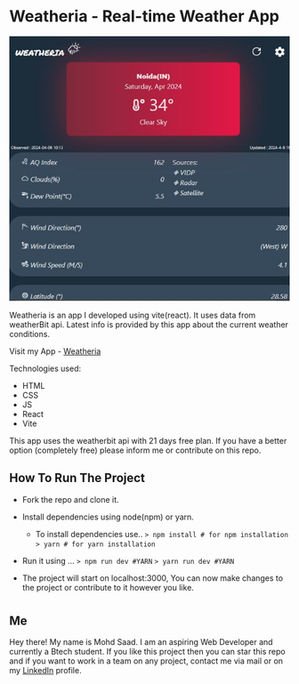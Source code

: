 # Weatheria - Real-time Weather App

![image](./src/assets/weather.JPG)

Weatheria is an app I developed using vite(react). It uses data from weatherBit api. Latest info is provided by this app about the current weather conditions.

Visit my App - [Weatheria](https://myweatheria.netlify.app/)

Technologies used:

- HTML
- CSS
- JS
- React
- Vite

This app uses the weatherbit api with 21 days free plan. If you have a better option (completely free) please inform me or contribute on this repo.

## How To Run The Project

- Fork the repo and clone it.
- Install dependencies using node(npm) or yarn.
  - To install dependencies use..
    `> npm install # for npm installation`
    `> yarn # for yarn installation`
- Run it using ...
  `> npm run dev #YARN`
  `> yarn run dev #YARN`

- The project will start on localhost:3000, You can now make changes to the project or contribute to it however you like.

##

#

## Me

Hey there! My name is Mohd Saad. I am an aspiring Web Developer and currently a Btech student. If you like this project then you can star this repo and if you want to work in a team on any project, contact me via mail or on my [LinkedIn](https://www.linkedin.com/in/webdevmsaad/) profile.
